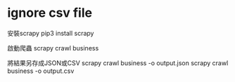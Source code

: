 # ignore csv file
安裝scrapy
pip3 install scrapy

啟動爬蟲
scrapy crawl business

將結果另存成JSON或CSV
scrapy crawl business -o output.json
scrapy crawl business -o output.csv
